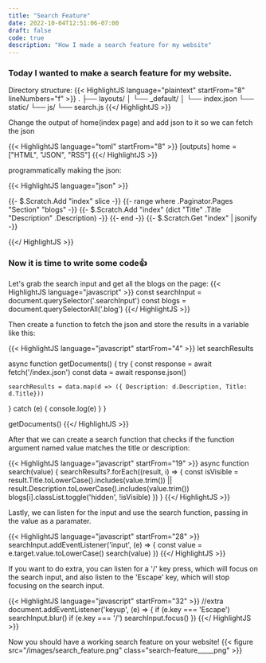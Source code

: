 ```yaml
---
title: "Search Feature"
date: 2022-10-04T12:51:06-07:00
draft: false
code: true
description: "How I made a search feature for my website"
---
```


### Today I wanted to make a search feature for my website.

Directory structure:
{{< HighlightJS language="plaintext" startFrom="8" lineNumbers="f" >}}
.
├── layouts/
│   └── _default/
│       └── index.json
└── static/
    └── js/
        └── search.js
{{</ HighlightJS >}}

Change the output of home(index page) and add json to it
so we can fetch the json

{{< HighlightJS language="toml" startFrom="8" >}}
[outputs]
  home = ["HTML", "JSON", "RSS"]
{{</ HighlightJS >}}

programmatically making the json:

{{< HighlightJS language="json" >}}

{{- $.Scratch.Add "index" slice -}}
  {{- range where .Paginator.Pages "Section" "blogs" -}}
    {{- $.Scratch.Add "index" (dict "Title" .Title "Description" .Description) -}}
  {{- end -}}
{{- $.Scratch.Get "index" | jsonify -}}

{{</ HighlightJS >}}

### Now it is time to write some code👍

Let's grab the search input and get all the blogs on the page:
{{< HighlightJS language="javascript" >}}
const searchInput = document.querySelector('.searchInput')
const blogs = document.querySelectorAll('.blog')
{{</ HighlightJS >}}

Then create a function to fetch the json and 
store the results in a variable like this:

{{< HighlightJS language="javascript" startFrom="4" >}}
let searchResults

async function getDocuments() {
  try {
    const response = await fetch('/index.json')
    const data = await response.json()

    searchResults = data.map(d => ({ Description: d.Description, Title: d.Title}))
  } catch (e) {
    console.log(e)
  }
}

getDocuments()
{{</ HighlightJS >}}

After that we can create a search function
that checks if the function argument named value matches the
title or description:

{{< HighlightJS language="javascript" startFrom="19" >}}
async function search(value) {
  searchResults?.forEach((result, i) => {
    const isVisible =
      result.Title.toLowerCase().includes(value.trim()) ||
      result.Description.toLowerCase().includes(value.trim())
    blogs[i].classList.toggle('hidden', !isVisible)
  })
}
{{</ HighlightJS >}}

Lastly, we can listen for the input
and use the search function, passing
in the value as a paramater.

{{< HighlightJS language="javascript" startFrom="28" >}}
searchInput.addEventListener('input', (e) => {
  const value = e.target.value.toLowerCase()
  search(value)
})
{{</ HighlightJS >}}

If you want to do extra, you can listen
for a '/' key press, which will focus
on the search input, and also listen to
the 'Escape' key, which will stop focusing
on the search input.

{{< HighlightJS language="javascript" startFrom="32" >}}
//extra
document.addEventListener('keyup', (e) => {
  if (e.key === 'Escape') searchInput.blur()
  if (e.key === '/') searchInput.focus()
})
{{</ HighlightJS >}}

Now you should have a working search feature on your website!
{{< figure src="/images/search_feature.png" class="search-feature_____png" >}}
